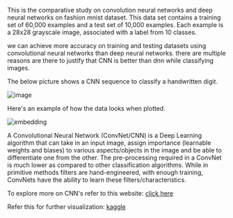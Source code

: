 This is the comparative study on convolution neural networks and deep neural networks on fashion mnist dataset. This data set contains a training set of 60,000 examples and a test set of 10,000 examples. Each example is a 28x28 grayscale image, associated with a label from 10 classes. 

we can achieve more accuracy on training and testing datasets using convolutional neural networks than deep neural networks. there are multiple reasons are there to justify that CNN is better than dnn while classifying images.

The below picture shows a CNN sequence to classify a handwritten digit.

![image](https://user-images.githubusercontent.com/63925819/127976758-593b3ff1-42b0-4753-b494-d5120173f05d.png)

Here's an example of how the data looks when plotted.

![embedding](https://user-images.githubusercontent.com/63925819/127975387-8fa711f1-d548-4189-8c5a-24af2462e26f.gif)

A Convolutional Neural Network (ConvNet/CNN) is a Deep Learning algorithm that can take in an input image, assign importance (learnable weights and biases) to various aspects/objects in the image and be able to differentiate one from the other. The pre-processing required in a ConvNet is much lower as compared to other classification algorithms. While in primitive methods filters are hand-engineered, with enough training, ConvNets have the ability to learn these filters/characteristics.

To explore more on CNN's refer to this website: [click here](https://towardsdatascience.com/a-comprehensive-guide-to-convolutional-neural-networks-the-eli5-way-3bd2b1164a53)

Refer this for further visualization: [kaggle](https://www.kaggle.com/nulldata/tsne-alternate-umap-3d-viz-on-fashion-mnist)
